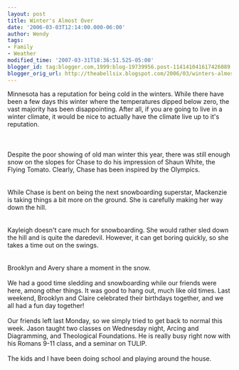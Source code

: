 ```yaml
---
layout: post
title: Winter's Almost Over
date: '2006-03-03T12:14:00.000-06:00'
author: Wendy
tags:
- Family
- Weather
modified_time: '2007-03-31T18:36:51.525-05:00'
blogger_id: tag:blogger.com,1999:blog-19739956.post-114141041617426089
blogger_orig_url: http://theabellsix.blogspot.com/2006/03/winters-almost-over.html
---
```


Minnesota has a reputation for being cold in the winters.  While there have been a few days this winter where the temperatures dipped below zero, the vast majority has been disappointing.  After all, if you are going to live in a winter climate, it would be nice to actually have the climate live up to it's reputation.<br /><br /><a href="http://photos1.blogger.com/blogger/6192/1973/1600/IMG_4372.0.jpg"><img style="margin: 0pt 10px 10px 0pt; float: left; cursor: pointer;" src="http://photos1.blogger.com/blogger/6192/1973/320/IMG_4372.0.jpg" alt="" border="0" /></a><br /><br />Despite the poor showing of old man winter this year, there was still enough snow on the slopes for Chase to do his impression of Shaun White, the Flying Tomato.  Clearly, Chase has been inspired by the Olympics.<br /><a href="http://photos1.blogger.com/blogger/6192/1973/1600/IMG_4357.0.jpg"><img style="margin: 0pt 10px 10px 0pt; float: left; cursor: pointer;" src="http://photos1.blogger.com/blogger/6192/1973/320/IMG_4357.0.jpg" alt="" border="0" /></a><br /><br />While Chase is bent on being the next snowboarding superstar, Mackenzie is taking things a bit more on the ground.  She is carefully making her way down the hill.<br /><a href="http://photos1.blogger.com/blogger/6192/1973/1600/100_0988.0.jpg"><img style="margin: 0pt 10px 10px 0pt; float: left; cursor: pointer;" src="http://photos1.blogger.com/blogger/6192/1973/320/100_0988.0.jpg" alt="" border="0" /></a><br /><br />Kayleigh doesn't care much for snowboarding.  She would rather sled down the hill and is quite the daredevil.  However, it can get boring quickly, so she takes a time out on the swings.<br /><a href="http://photos1.blogger.com/blogger/6192/1973/1600/100_1008.jpg"><img style="margin: 0pt 10px 10px 0pt; float: left; cursor: pointer;" src="http://photos1.blogger.com/blogger/6192/1973/320/100_1008.jpg" alt="" border="0" /></a><br /><br />Brooklyn and Avery share a moment in the snow.<br /><br />We had a good time sledding and snowboarding while our friends were here, among other things.  It was good to hang out, much like old times.  Last weekend, Brooklyn and Claire celebrated their birthdays together, and we all had a fun day together!<br /><br />Our friends left last Monday, so we simply tried to get back to normal this week.  Jason taught two classes on Wednesday night, Arcing and Diagramming, and Theological Foundations.  He is really busy right now with his Romans 9-11 class, and a seminar on TULIP.<br /><br />The kids and I have been doing school and playing around the house.